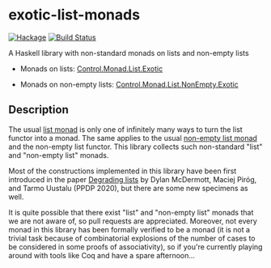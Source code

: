 # exotic-list-monads

[![Hackage](https://img.shields.io/hackage/v/exotic-list-monads.svg)](https://hackage.haskell.org/package/exotic-list-monads) [![Build Status](https://api.travis-ci.com/maciejpirog/exotic-list-monads.png?branch=master)](http://travis-ci.com/maciejpirog/exotic-list-monads)

A Haskell library with non-standard monads on lists and non-empty lists

- Monads on lists: [Control.Monad.List.Exotic](https://hackage.haskell.org/package/exotic-list-monads-1.0.1/docs/Control-Monad-List-Exotic.html)

- Monads on non-empty lists: [Control.Monad.List.NonEmpty.Exotic](https://hackage.haskell.org/package/exotic-list-monads-1.0.1/docs/Control-Monad-List-NonEmpty-Exotic.html)

## Description

The usual [list monad](https://hackage.haskell.org/package/base-4.14.0.0/docs/src/GHC.Base.html#line-1133) is only one of infinitely many ways to turn the list functor into a monad. The same applies to the usual [non-empty list monad](https://hackage.haskell.org/package/base-4.14.0.0/docs/src/GHC.Base.html#line-1105) and the non-empty list functor. This library collects such non-standard "list" and "non-empty list" monads.

Most of the constructions implemented in this library have been first introduced in the paper [Degrading lists](degrading-lists.pdf) by Dylan McDermott, Maciej Piróg, and Tarmo Uustalu (PPDP 2020), but there are some new specimens as well.

It is quite possible that there exist "list" and "non-empty list" monads that we are not aware of, so pull requests are appreciated. Moreover, not every monad in this library has been formally verified to be a monad (it is not a trivial task because of combinatorial explosions of the number of cases to be considered in some proofs of associativity), so if you're currently playing around with tools like Coq and have a spare afternoon...
